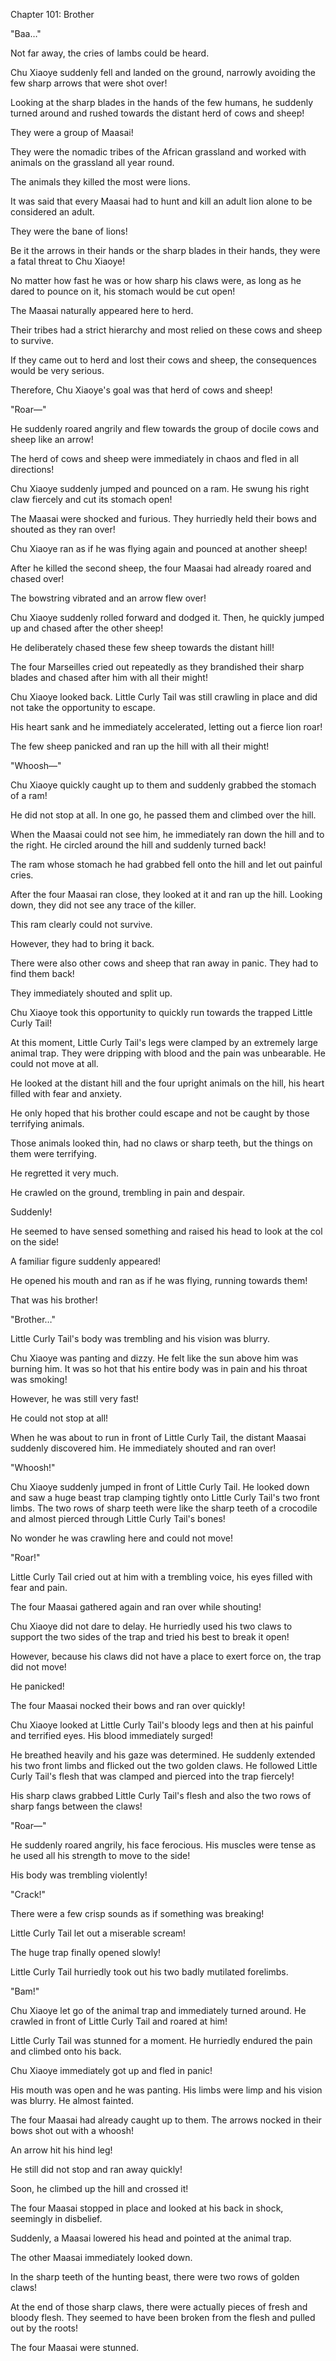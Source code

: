 Chapter 101: Brother

"Baa…"

Not far away, the cries of lambs could be heard.

Chu Xiaoye suddenly fell and landed on the ground, narrowly avoiding the few sharp arrows that were shot over\!

Looking at the sharp blades in the hands of the few humans, he suddenly turned around and rushed towards the distant herd of cows and sheep\!

They were a group of Maasai\!

They were the nomadic tribes of the African grassland and worked with animals on the grassland all year round.

The animals they killed the most were lions.

It was said that every Maasai had to hunt and kill an adult lion alone to be considered an adult.

They were the bane of lions\!

Be it the arrows in their hands or the sharp blades in their hands, they were a fatal threat to Chu Xiaoye\!

No matter how fast he was or how sharp his claws were, as long as he dared to pounce on it, his stomach would be cut open\!

The Maasai naturally appeared here to herd.

Their tribes had a strict hierarchy and most relied on these cows and sheep to survive.

If they came out to herd and lost their cows and sheep, the consequences would be very serious.

Therefore, Chu Xiaoye's goal was that herd of cows and sheep\!

"Roar—"

He suddenly roared angrily and flew towards the group of docile cows and sheep like an arrow\!

The herd of cows and sheep were immediately in chaos and fled in all directions\!

Chu Xiaoye suddenly jumped and pounced on a ram. He swung his right claw fiercely and cut its stomach open\!

The Maasai were shocked and furious. They hurriedly held their bows and shouted as they ran over\!

Chu Xiaoye ran as if he was flying again and pounced at another sheep\!

After he killed the second sheep, the four Maasai had already roared and chased over\!

The bowstring vibrated and an arrow flew over\!

Chu Xiaoye suddenly rolled forward and dodged it. Then, he quickly jumped up and chased after the other sheep\!

He deliberately chased these few sheep towards the distant hill\!

The four Marseilles cried out repeatedly as they brandished their sharp blades and chased after him with all their might\!

Chu Xiaoye looked back. Little Curly Tail was still crawling in place and did not take the opportunity to escape.

His heart sank and he immediately accelerated, letting out a fierce lion roar\!

The few sheep panicked and ran up the hill with all their might\!

"Whoosh—"

Chu Xiaoye quickly caught up to them and suddenly grabbed the stomach of a ram\!

He did not stop at all. In one go, he passed them and climbed over the hill.

When the Maasai could not see him, he immediately ran down the hill and to the right. He circled around the hill and suddenly turned back\!

The ram whose stomach he had grabbed fell onto the hill and let out painful cries.

After the four Maasai ran close, they looked at it and ran up the hill. Looking down, they did not see any trace of the killer.

This ram clearly could not survive.

However, they had to bring it back.

There were also other cows and sheep that ran away in panic. They had to find them back\!

They immediately shouted and split up.

Chu Xiaoye took this opportunity to quickly run towards the trapped Little Curly Tail\!

At this moment, Little Curly Tail's legs were clamped by an extremely large animal trap. They were dripping with blood and the pain was unbearable. He could not move at all.

He looked at the distant hill and the four upright animals on the hill, his heart filled with fear and anxiety.

He only hoped that his brother could escape and not be caught by those terrifying animals.

Those animals looked thin, had no claws or sharp teeth, but the things on them were terrifying.

He regretted it very much.

He crawled on the ground, trembling in pain and despair.

Suddenly\!

He seemed to have sensed something and raised his head to look at the col on the side\!

A familiar figure suddenly appeared\!

He opened his mouth and ran as if he was flying, running towards them\!

That was his brother\!

"Brother…"

Little Curly Tail's body was trembling and his vision was blurry.

Chu Xiaoye was panting and dizzy. He felt like the sun above him was burning him. It was so hot that his entire body was in pain and his throat was smoking\!

However, he was still very fast\!

He could not stop at all\!

When he was about to run in front of Little Curly Tail, the distant Maasai suddenly discovered him. He immediately shouted and ran over\!

"Whoosh\!"

Chu Xiaoye suddenly jumped in front of Little Curly Tail. He looked down and saw a huge beast trap clamping tightly onto Little Curly Tail's two front limbs. The two rows of sharp teeth were like the sharp teeth of a crocodile and almost pierced through Little Curly Tail's bones\!

No wonder he was crawling here and could not move\!

"Roar\!"

Little Curly Tail cried out at him with a trembling voice, his eyes filled with fear and pain.

The four Maasai gathered again and ran over while shouting\!

Chu Xiaoye did not dare to delay. He hurriedly used his two claws to support the two sides of the trap and tried his best to break it open\!

However, because his claws did not have a place to exert force on, the trap did not move\!

He panicked\!

The four Maasai nocked their bows and ran over quickly\!

Chu Xiaoye looked at Little Curly Tail's bloody legs and then at his painful and terrified eyes. His blood immediately surged\!

He breathed heavily and his gaze was determined. He suddenly extended his two front limbs and flicked out the two golden claws. He followed Little Curly Tail's flesh that was clamped and pierced into the trap fiercely\!

His sharp claws grabbed Little Curly Tail's flesh and also the two rows of sharp fangs between the claws\!

"Roar—"

He suddenly roared angrily, his face ferocious. His muscles were tense as he used all his strength to move to the side\!

His body was trembling violently\!

"Crack\!"

There were a few crisp sounds as if something was breaking\!

Little Curly Tail let out a miserable scream\!

The huge trap finally opened slowly\!

Little Curly Tail hurriedly took out his two badly mutilated forelimbs.

"Bam\!"

Chu Xiaoye let go of the animal trap and immediately turned around. He crawled in front of Little Curly Tail and roared at him\!

Little Curly Tail was stunned for a moment. He hurriedly endured the pain and climbed onto his back.

Chu Xiaoye immediately got up and fled in panic\!

His mouth was open and he was panting. His limbs were limp and his vision was blurry. He almost fainted.

The four Maasai had already caught up to them. The arrows nocked in their bows shot out with a whoosh\!

An arrow hit his hind leg\!

He still did not stop and ran away quickly\!

Soon, he climbed up the hill and crossed it\!

The four Maasai stopped in place and looked at his back in shock, seemingly in disbelief.

Suddenly, a Maasai lowered his head and pointed at the animal trap.

The other Maasai immediately looked down.

In the sharp teeth of the hunting beast, there were two rows of golden claws\!

At the end of those sharp claws, there were actually pieces of fresh and bloody flesh. They seemed to have been broken from the flesh and pulled out by the roots\!

The four Maasai were stunned.